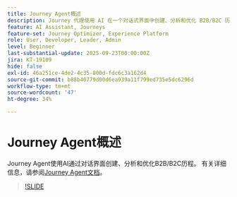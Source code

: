 ```yaml
---
title: Journey Agent概述
description: Journey 代理使用 AI 在一个对话式界面中创建、分析和优化 B2B/B2C 历程。
feature: AI Assistant, Journeys
feature-set: Journey Optimizer, Experience Platform
role: User, Developer, Leader, Admin
level: Beginner
last-substantial-update: 2025-09-23T00:00:00Z
jira: KT-19109
hide: false
exl-id: 46a251ce-4de2-4c35-800d-fdc6c3a162d4
source-git-commit: b88b40779d00d6ea939a11f799ed735e5dc6296d
workflow-type: tm+mt
source-wordcount: '47'
ht-degree: 34%

---
```


# Journey Agent概述

Journey Agent使用AI通过对话界面创建、分析和优化B2B/B2C历程。 有关详细信息，请参阅[Journey Agent文档](https://experienceleague.adobe.com/en/docs/experience-cloud-ai/experience-cloud-ai/agents/ajo-agent-analyze)。

>[!SLIDE](journey-agent-overview)
